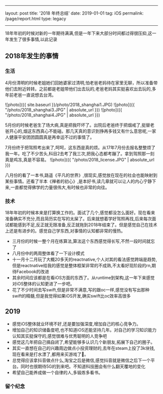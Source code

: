 
---
layout: post
title: '2018 年终总结'
date:  2019-01-01
tag: iOS
permalink: /page/report.html
type: legacy

---

18年年初的时候对新的一年期待满满,但是一年下来大部分时间都过得很压抑,这一年发生了很多事情,以此记录

## 2018年发生的事情
### 生活

   4月份清明的时候老姐她们回她婆家过清明,怕老爸老妈待在家里无聊，所以准备带他们去附近转转。之前都是老姐带他们出去玩的,老爸老妈其实挺喜欢出去玩的,多年前老爸一直说想去台湾。
   
   ![photo]({{ site.baseurl }}/photo/2018_shanghai1.JPG)
   ![photo]({{ "/photo/2018_shanghai3.JPG" | absolute_url }})
   ![photo]({{ "/photo/2018_shanghai4.JPG" | absolute_url }})
   
   5月份的时候老爸生了场大病,真是把我吓坏了。出院后老爸终于把烟戒了,挺替老爸开心的,烟这东西真心不能碰。那几天真的意识到挣再多钱又有什么意思呢,一家人健康平安团团圆圆真是再幸运不过的事情了。
   
   7月份终于把驾照考出来了,呵呵，这东西是真的烦。从17年7月份去报名整整烦了我一年。吃了不少苦头,科目2去考了我三次,把我心态都考蹦了。拿到驾照那一刻真是鸡冻,真是不容易。
   ![photo]({{ "/photo/2018_license.JPG" | absolute_url }})
   
   八月份的看了一本书,路遥《平凡的世界》,很现实,感觉放在现在的社会也能映射到某些事情。还看了半本《禅者的初心》,是本好书,读几章就可以让人的内心宁静下来,一直都觉得佛学的力量很伟大,有时候也非常的向往。
  
### 技术
	
   18年年初的时候本来是打算换工作的。面试了几个,感觉都没怎么面好。现在看来准备确实不充分,而且简历实在写的太屎了。后来就想着学好驾照再找,后来每次面试都能感到不足,反正就无限准备,反正就拖到2018年结束了。但是感觉自己在技术上还是有进步的。感觉自己学东西,对事情的认知都非常的慢热。
      	
- 三月份的时候一整个月在练算法,算法这个东西感觉得长写,不然一段时间就忘了
- 八月份中的两周整体看了一下设计模式
- 十一月十二月玩了大概20多天的reactnative,个人对其的看法感觉跨端是趋势,但是reactnative给我的感觉是整体框架非常的不成熟,不太看好现阶段的rn,期待Facebook的改进
- 其余时间应该都是在看iOS方面的东西了。从runtime到架构,这一年下来感觉对iOS整体的认知更进了一步吧。
- 花了不少时间去写swift,但是非常不满意,写的跟oc一样,感觉没有写出那种swift的精髓,但是我觉得如果iOS开发,确实swift比oc效率高很多
	
	
## 2019

  - 感觉iOS整体就业环境不好,还是要加强深度,增加自己的核心竞争力。
  - 增加自己的知识储备度吧,也不知道iOS还能坚持几年。对自己的学习知识能力认知其实挺保守的,感觉很难与优秀聪明的人竞争吧
  - 感觉这几年把自己搞自闭了,希望能够多认识几个新朋友,拓展下自己的圈子。
  - 其实一直想在自己的兴趣周边做点小投资理财的,去年在steam上投了3k块钱,现在看来是打水漂了,都用来买游戏了🤣。
  - 总觉得应该拿抖音做点什么,淘宝之后是微信,感觉抖音就是微信之后下一个平台。同时也很期待5G的到来吧。不知道科技圈会有什么翻天覆地的变化
  - 希望自己能养成做一个自律的人,多锻炼多看书。

  
### 留个纪念

<!--![photo]({{ site.baseurl }}/photo/2015_9.JPG)-->

  
